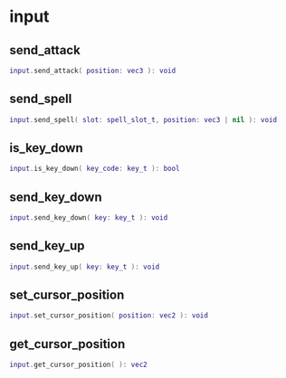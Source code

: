 # input

## send\_attack



```lua
input.send_attack( position: vec3 ): void
```

## send\_spell

```lua
input.send_spell( slot: spell_slot_t, position: vec3 | nil ): void
```

## is\_key\_down

```lua
input.is_key_down( key_code: key_t ): bool
```

## send\_key\_down

```lua
input.send_key_down( key: key_t ): void
```

## send\_key\_up

```lua
input.send_key_up( key: key_t ): void
```

## set\_cursor\_position

```lua
input.set_cursor_position( position: vec2 ): void
```

## get\_cursor\_position

```lua
input.get_cursor_position( ): vec2
```

